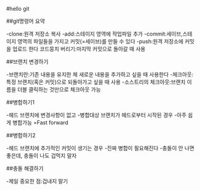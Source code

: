 #hello git

##git명령어 요약

-clone:원격 저장소 복사
-add:스테이지 영역에 작업파일 추가
-commit:세이브,스테이지 영역의 파일들을 가지고 커밋(=세이브)를 만들 수 있다
-push:원격 저장소에 커밋을 업로드 한다
코드뭉치 버리기:마지막 커밋으로 돌아갈 때 사용

##브랜치 변경하기

-브랜치란:기존 내용을 유지한 체 새로운 내용을 추가하고 싶을 때 사용한다
-체크아웃:특정 브랜치(혹은 커밋)으로 되돌아가고 싶을 때 사용
-소스트리의 체크아웃:브랜치 이름을 더블 클릭하는 것만으로 체크아웃 가능

##병합하기1

-헤드 브랜치에 변경사항이 없고
-병합대상 브랜치가 헤드로부터 시작된 경우
-아주 쉽게 병합가능 =Fast forward

##병합하기2

-헤드 브랜치에 추가적인 커밋이 생기는 경우
-진짜 병합이 필요해진다
-충돌이 안 나면 좋은데, 충돌이 나도 겁먹지 말자

##충돌 해결하기

-제일 중요한 점:겁내지 말기
